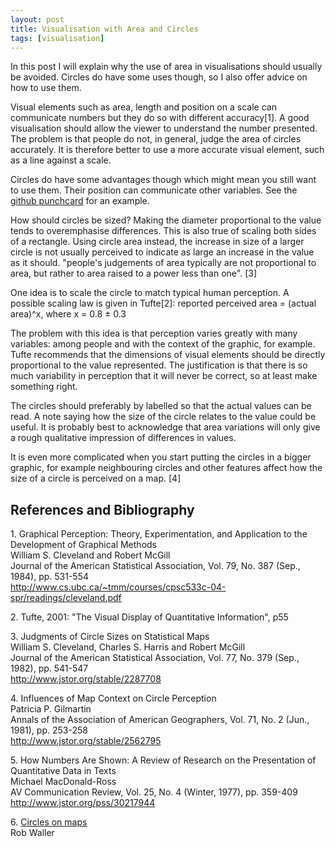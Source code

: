 ```yaml
---
layout: post
title: Visualisation with Area and Circles
tags: [visualisation]
---
```


In this post I will explain why the use of area in visualisations should
usually be avoided. Circles do have some uses though, so I also offer advice
on how to use them.

Visual elements such as area, length and position on a scale can communicate
numbers but they do so with different accuracy[1]. A good visualisation should
allow the viewer to understand the number presented. The problem is that
people do not, in general, judge the area of circles accurately. It is
therefore better to use a more accurate visual element, such as a line against
a scale.

Circles do have some advantages though which might mean you still want to use
them. Their position can communicate other variables. See the <a
href="/blog/2011/03/11/github-punchcard.html">github punchcard</a> for an
example.

How should circles be sized? Making the diameter proportional to the value
tends to overemphasise differences. This is also true of scaling both sides of
a rectangle. Using circle area instead, the increase in size of a larger
circle is not usually perceived to indicate as large an increase in the value
as it should. "people's judgements of area typically are not proportional to
area, but rather to area raised to a power less than one". [3]

One idea is to scale the circle to match typical human perception.
A possible scaling law is given in Tufte[2]:
          reported perceived area = (actual area)^x, where x = 0.8 ± 0.3

The problem with this idea is that perception varies greatly with many
variables: among people and with the context of the graphic, for example.
Tufte recommends that the dimensions of visual elements should be directly
proportional to the value represented. The justification is that there is so
much variability in perception that it will never be correct, so at least make
something right.

The circles should preferably by labelled so that the actual values can be
read. A note saying how the size of the circle relates to the value could be
useful. It is probably best to acknowledge that area variations will only give a
rough qualitative impression of differences in values.

It is even more complicated when you start putting the circles in a bigger
graphic, for example neighbouring circles and other features affect how the
size of a circle is perceived on a map. [4]

References and Bibliography
---------------------------

1\. Graphical Perception: Theory, Experimentation, and Application to the Development of Graphical Methods<br>
William S. Cleveland and Robert McGill<br>
Journal of the American Statistical Association, Vol. 79, No. 387 (Sep., 1984), pp. 531-554<br>
http://www.cs.ubc.ca/~tmm/courses/cpsc533c-04-spr/readings/cleveland.pdf

2\. Tufte, 2001: "The Visual Display of Quantitative Information", p55

3\. Judgments of Circle Sizes on Statistical Maps<br>
William S. Cleveland, Charles S. Harris and Robert McGill<br>
Journal of the American Statistical Association, Vol. 77, No. 379 (Sep., 1982), pp. 541-547<br>
http://www.jstor.org/stable/2287708

4\. Influences of Map Context on Circle Perception<br>
Patricia P. Gilmartin<br>
Annals of the Association of American Geographers, Vol. 71, No. 2 (Jun., 1981), pp. 253-258<br>
http://www.jstor.org/stable/2562795

5\. How Numbers Are Shown: A Review of Research on the Presentation of Quantitative Data in Texts<br>
Michael MacDonald-Ross<br>
AV Communication Review, Vol. 25, No. 4 (Winter, 1977), pp. 359-409<br> 
http://www.jstor.org/pss/30217944

6\. <a href="http://qwertyrob.blogspot.com/2011/01/circles-on-maps.html">
Circles on maps</a><br>
Rob Waller
